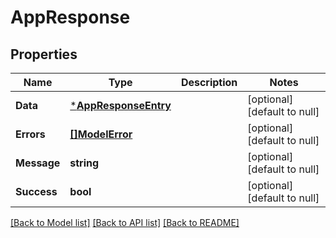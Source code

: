 # AppResponse

## Properties

| Name        | Type                                         | Description | Notes                        |
| ----------- | -------------------------------------------- | ----------- | ---------------------------- |
| **Data**    | [***AppResponseEntry**](AppResponseEntry.md) |             | [optional] [default to null] |
| **Errors**  | [**[]ModelError**](Error.md)                 |             | [optional] [default to null] |
| **Message** | **string**                                   |             | [optional] [default to null] |
| **Success** | **bool**                                     |             | [optional] [default to null] |

[[Back to Model list]](../README.md#documentation-for-models) [[Back to API list]](../README.md#documentation-for-api-endpoints) [[Back to README]](../README.md)
